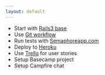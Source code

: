 ```yaml
---
layout: default
---
```


* Start with [Rails3 base](http://github.com/fs/rails3-base/)
* Use [Git workflow](/dev/git-workflow)
* Run tests with [Semaphoreapp.com](/dev/ci-semaphoreapp)
* Deploy to [Heroku](/deploy/heroku)
* Use [Trello](/management/trello) for user stories
* Setup Basecamp project
* Setup Campfire chat
